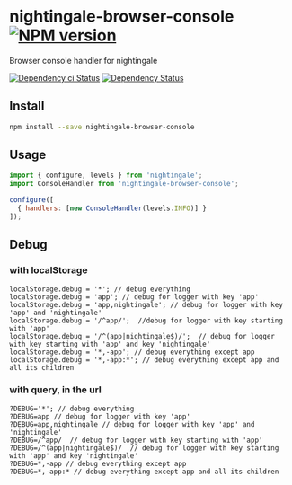 # nightingale-browser-console [![NPM version][npm-image]][npm-url]

Browser console handler for nightingale

[![Dependency ci Status][dependencyci-image]][dependencyci-url]
[![Dependency Status][daviddm-image]][daviddm-url]

## Install

```sh
npm install --save nightingale-browser-console
```

## Usage

```js
import { configure, levels } from 'nightingale';
import ConsoleHandler from 'nightingale-browser-console';

configure([
  { handlers: [new ConsoleHandler(levels.INFO)] }
]);
```

## Debug

### with localStorage

```
localStorage.debug = '*'; // debug everything
localStorage.debug = 'app'; // debug for logger with key 'app'
localStorage.debug = 'app,nightingale'; // debug for logger with key 'app' and 'nightingale'
localStorage.debug = '/^app/';  //debug for logger with key starting with 'app'
localStorage.debug = '/^(app|nightingale$)/';  // debug for logger with key starting with 'app' and key 'nightingale'
localStorage.debug = '*,-app'; // debug everything except app
localStorage.debug = '*,-app:*'; // debug everything except app and all its children
```

### with query, in the url

```
?DEBUG='*'; // debug everything
?DEBUG=app // debug for logger with key 'app'
?DEBUG=app,nightingale // debug for logger with key 'app' and 'nightingale'
?DEBUG=/^app/  // debug for logger with key starting with 'app'
?DEBUG=/^(app|nightingale$)/  // debug for logger with key starting with 'app' and key 'nightingale'
?DEBUG=*,-app // debug everything except app
?DEBUG=*,-app:* // debug everything except app and all its children
```

[npm-image]: https://img.shields.io/npm/v/nightingale-browser-console.svg?style=flat-square
[npm-url]: https://npmjs.org/package/nightingale-browser-console
[daviddm-image]: https://david-dm.org/nightingalejs/nightingale-browser-console.svg?style=flat-square
[daviddm-url]: https://david-dm.org/nightingalejs/nightingale-browser-console
[dependencyci-image]: https://dependencyci.com/github/nightingalejs/nightingale-browser-console/badge?style=flat-square
[dependencyci-url]: https://dependencyci.com/github/nightingalejs/nightingale-browser-console
